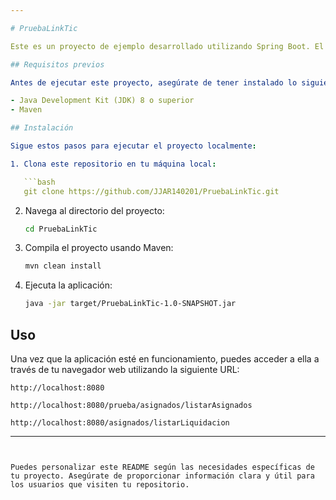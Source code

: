 ```yaml
---

# PruebaLinkTic

Este es un proyecto de ejemplo desarrollado utilizando Spring Boot. El objetivo de este proyecto es proporcionar una base para comenzar a trabajar con Spring Boot y demostrar algunas de sus funcionalidades básicas.

## Requisitos previos

Antes de ejecutar este proyecto, asegúrate de tener instalado lo siguiente en tu máquina:

- Java Development Kit (JDK) 8 o superior
- Maven

## Instalación

Sigue estos pasos para ejecutar el proyecto localmente:

1. Clona este repositorio en tu máquina local:

   ```bash
   git clone https://github.com/JJAR140201/PruebaLinkTic.git
   ```

2. Navega al directorio del proyecto:

   ```bash
   cd PruebaLinkTic
   ```

3. Compila el proyecto usando Maven:

   ```bash
   mvn clean install
   ```

4. Ejecuta la aplicación:

   ```bash
   java -jar target/PruebaLinkTic-1.0-SNAPSHOT.jar
   ```

## Uso

Una vez que la aplicación esté en funcionamiento, puedes acceder a ella a través de tu navegador web utilizando la siguiente URL:

```
http://localhost:8080
```

```
http://localhost:8080/prueba/asignados/listarAsignados
```

```
http://localhost:8080/asignados/listarLiquidacion
```
---
```


Puedes personalizar este README según las necesidades específicas de tu proyecto. Asegúrate de proporcionar información clara y útil para los usuarios que visiten tu repositorio.
